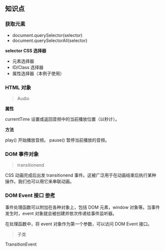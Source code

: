 ## 知识点

### 获取元素

- document.querySelector(selector) 
- document.querySelectorAll(selector)

**selector CSS 选择器**

- 元素选择器
- ID/Class 选择器
- 属性选择器（本例子使用）

### HTML 对象

> Audio

**属性**

currentTime 设置或返回音频中的当前播放位置（以秒计）。

**方法**

play() 开始播放音频。
pause()	暂停当前播放的音频。

### DOM 事件对象 

> transitionend 

CSS 动画完成后出发 transitionend 事件。这被广泛用于在动画结束后执行某种操作。我们也可以用它来串联动画。

### DOM Event 接口 [参考](https://developer.mozilla.org/zh-CN/docs/Web/API/Event#DOM_event_handler_List)

事件处理函数可以附加在各种对象上，包括 DOM 元素，window 对象等。当事件发生时，event 对象就会被创建并依次传递给事件监听器。

在处理函数中，将 event 对象作为第一个参数，可以访问 DOM Event 接口。

> 子类

TransitionEvent





